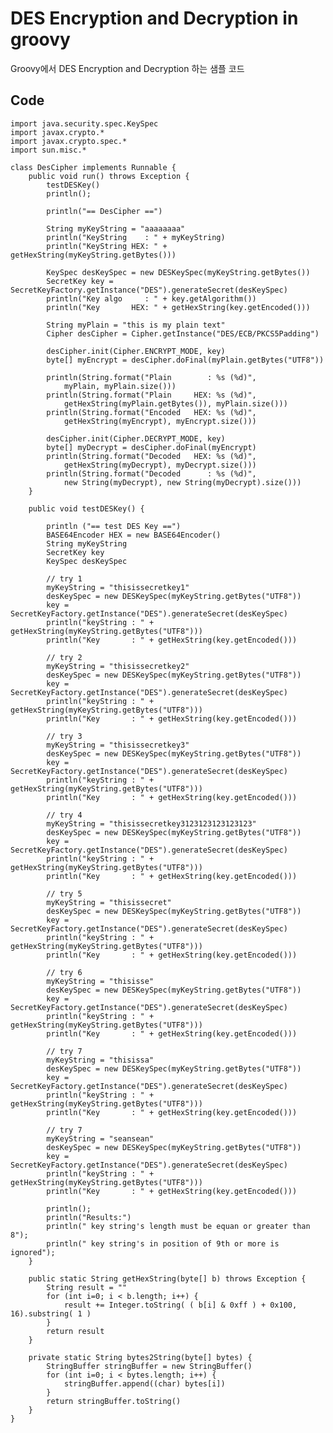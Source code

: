 # DES Encryption and Decryption in groovy

Groovy에서 DES Encryption and Decryption 하는 샘플 코드

## Code

    import java.security.spec.KeySpec
    import javax.crypto.*
    import javax.crypto.spec.*
    import sun.misc.*

    class DesCipher implements Runnable {
        public void run() throws Exception {
            testDESKey()
            println();

            println("== DesCipher ==")

            String myKeyString = "aaaaaaaa"
            println("KeyString    : " + myKeyString)
            println("KeyString HEX: " + getHexString(myKeyString.getBytes()))

            KeySpec desKeySpec = new DESKeySpec(myKeyString.getBytes())
            SecretKey key = SecretKeyFactory.getInstance("DES").generateSecret(desKeySpec)
            println("Key algo     : " + key.getAlgorithm())
            println("Key       HEX: " + getHexString(key.getEncoded()))

            String myPlain = "this is my plain text"
            Cipher desCipher = Cipher.getInstance("DES/ECB/PKCS5Padding")

            desCipher.init(Cipher.ENCRYPT_MODE, key)
            byte[] myEncrypt = desCipher.doFinal(myPlain.getBytes("UTF8"))

            println(String.format("Plain        : %s (%d)",
                myPlain, myPlain.size()))
            println(String.format("Plain     HEX: %s (%d)",
                getHexString(myPlain.getBytes()), myPlain.size()))
            println(String.format("Encoded   HEX: %s (%d)",
                getHexString(myEncrypt), myEncrypt.size()))

            desCipher.init(Cipher.DECRYPT_MODE, key)
            byte[] myDecrypt = desCipher.doFinal(myEncrypt)
            println(String.format("Decoded   HEX: %s (%d)",
                getHexString(myDecrypt), myDecrypt.size()))
            println(String.format("Decoded      : %s (%d)",
                new String(myDecrypt), new String(myDecrypt).size()))
        }

        public void testDESKey() {

            println ("== test DES Key ==")
            BASE64Encoder HEX = new BASE64Encoder()
            String myKeyString
            SecretKey key
            KeySpec desKeySpec

            // try 1
            myKeyString = "thisissecretkey1"
            desKeySpec = new DESKeySpec(myKeyString.getBytes("UTF8"))
            key = SecretKeyFactory.getInstance("DES").generateSecret(desKeySpec)
            println("keyString : " + getHexString(myKeyString.getBytes("UTF8")))
            println("Key       : " + getHexString(key.getEncoded()))

            // try 2
            myKeyString = "thisissecretkey2"
            desKeySpec = new DESKeySpec(myKeyString.getBytes("UTF8"))
            key = SecretKeyFactory.getInstance("DES").generateSecret(desKeySpec)
            println("keyString : " + getHexString(myKeyString.getBytes("UTF8")))
            println("Key       : " + getHexString(key.getEncoded()))

            // try 3
            myKeyString = "thisissecretkey3"
            desKeySpec = new DESKeySpec(myKeyString.getBytes("UTF8"))
            key = SecretKeyFactory.getInstance("DES").generateSecret(desKeySpec)
            println("keyString : " + getHexString(myKeyString.getBytes("UTF8")))
            println("Key       : " + getHexString(key.getEncoded()))

            // try 4
            myKeyString = "thisissecretkey3123123123123123"
            desKeySpec = new DESKeySpec(myKeyString.getBytes("UTF8"))
            key = SecretKeyFactory.getInstance("DES").generateSecret(desKeySpec)
            println("keyString : " + getHexString(myKeyString.getBytes("UTF8")))
            println("Key       : " + getHexString(key.getEncoded()))

            // try 5
            myKeyString = "thisissecret"
            desKeySpec = new DESKeySpec(myKeyString.getBytes("UTF8"))
            key = SecretKeyFactory.getInstance("DES").generateSecret(desKeySpec)
            println("keyString : " + getHexString(myKeyString.getBytes("UTF8")))
            println("Key       : " + getHexString(key.getEncoded()))

            // try 6
            myKeyString = "thisisse"
            desKeySpec = new DESKeySpec(myKeyString.getBytes("UTF8"))
            key = SecretKeyFactory.getInstance("DES").generateSecret(desKeySpec)
            println("keyString : " + getHexString(myKeyString.getBytes("UTF8")))
            println("Key       : " + getHexString(key.getEncoded()))

            // try 7
            myKeyString = "thisissa"
            desKeySpec = new DESKeySpec(myKeyString.getBytes("UTF8"))
            key = SecretKeyFactory.getInstance("DES").generateSecret(desKeySpec)
            println("keyString : " + getHexString(myKeyString.getBytes("UTF8")))
            println("Key       : " + getHexString(key.getEncoded()))

            // try 7
            myKeyString = "seansean"
            desKeySpec = new DESKeySpec(myKeyString.getBytes("UTF8"))
            key = SecretKeyFactory.getInstance("DES").generateSecret(desKeySpec)
            println("keyString : " + getHexString(myKeyString.getBytes("UTF8")))
            println("Key       : " + getHexString(key.getEncoded()))

            println();
            println("Results:")
            println(" key string's length must be equan or greater than 8");
            println(" key string's in position of 9th or more is ignored");
        }

        public static String getHexString(byte[] b) throws Exception {
            String result = ""
            for (int i=0; i < b.length; i++) {
                result += Integer.toString( ( b[i] & 0xff ) + 0x100, 16).substring( 1 )
            }
            return result
        }

        private static String bytes2String(byte[] bytes) {
            StringBuffer stringBuffer = new StringBuffer()
            for (int i=0; i < bytes.length; i++) {
                stringBuffer.append((char) bytes[i])
            }
            return stringBuffer.toString()
        }
    }
